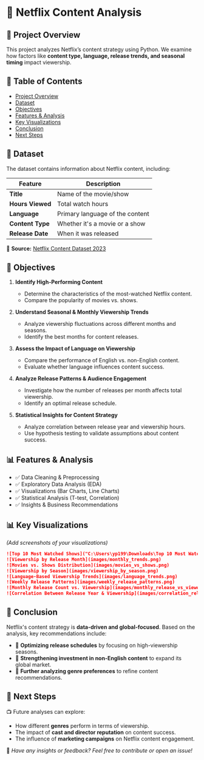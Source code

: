 # 🌟 Netflix Content Analysis

## 📌 Project Overview
This project analyzes Netflix’s content strategy using Python. We examine how factors like **content type, language, release trends, and seasonal timing** impact viewership.

## 📂 Table of Contents
- [Project Overview](#project-overview)
- [Dataset](#dataset)
- [Objectives](#objectives)
- [Features & Analysis](#features--analysis)
- [Key Visualizations](#key-visualizations)
- [Conclusion](#conclusion)
- [Next Steps](#next-steps)

## 📂 Dataset
The dataset contains information about Netflix content, including:

| Feature           | Description |
|------------------|-------------|
| **Title**         | Name of the movie/show |
| **Hours Viewed**  | Total watch hours |
| **Language**      | Primary language of the content |
| **Content Type**  | Whether it's a movie or a show |
| **Release Date**  | When it was released |

📂 **Source:** [Netflix Content Dataset 2023](https://statso.io/netflix-content-strategy-case-study/)

## 📍 Objectives
1. **Identify High-Performing Content**  
   - Determine the characteristics of the most-watched Netflix content.  
   - Compare the popularity of movies vs. shows.  

2. **Understand Seasonal & Monthly Viewership Trends**  
   - Analyze viewership fluctuations across different months and seasons.  
   - Identify the best months for content releases.  

3. **Assess the Impact of Language on Viewership**  
   - Compare the performance of English vs. non-English content.  
   - Evaluate whether language influences content success.  

4. **Analyze Release Patterns & Audience Engagement**  
   - Investigate how the number of releases per month affects total viewership.  
   - Identify an optimal release schedule.  

5. **Statistical Insights for Content Strategy**  
   - Analyze correlation between release year and viewership hours.  
   - Use hypothesis testing to validate assumptions about content success.  

## 📊 Features & Analysis
- ✅ Data Cleaning & Preprocessing  
- ✅ Exploratory Data Analysis (EDA)  
- ✅ Visualizations (Bar Charts, Line Charts)  
- ✅ Statistical Analysis (T-test, Correlation)  
- ✅ Insights & Business Recommendations  

## 📊 Key Visualizations
_(Add screenshots of your visualizations)_
```markdown
![Top 10 Most Watched Shows]("C:\Users\yp199\Downloads\Top 10 Most Watched Netflix Content.png")
![Viewership by Release Month](images/monthly_trends.png)
![Movies vs. Shows Distribution](images/movies_vs_shows.png)
![Viewership by Season](images/viewership_by_season.png)
![Language-Based Viewership Trends](images/language_trends.png)
![Weekly Release Patterns](images/weekly_release_patterns.png)
![Monthly Release Count vs. Viewership](images/monthly_release_vs_viewership.png)
![Correlation Between Release Year & Viewership](images/correlation_release_year.png)
```

## 📍 Conclusion
Netflix's content strategy is **data-driven and global-focused**. Based on the analysis, key recommendations include:  
- 🔹 **Optimizing release schedules** by focusing on high-viewership seasons.  
- 🔹 **Strengthening investment in non-English content** to expand its global market.  
- 🔹 **Further analyzing genre preferences** to refine content recommendations.  

## 📢 Next Steps
📺 Future analyses can explore:
- How different **genres** perform in terms of viewership.
- The impact of **cast and director reputation** on content success.
- The influence of **marketing campaigns** on Netflix content engagement.

📩 *Have any insights or feedback? Feel free to contribute or open an issue!*

